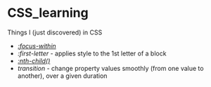 # CSS_learning
Things I (just discovered) in CSS

- [*:focus-within*](https://developer.mozilla.org/en-US/docs/Web/CSS/:focus-within)
- *:first-letter* - applies style to the 1st letter of a block  
- [*:nth-child()*](https://developer.mozilla.org/en-US/docs/Web/CSS/:nth-child)
- *transition* - change property values smoothly (from one value to another), over a given duration
